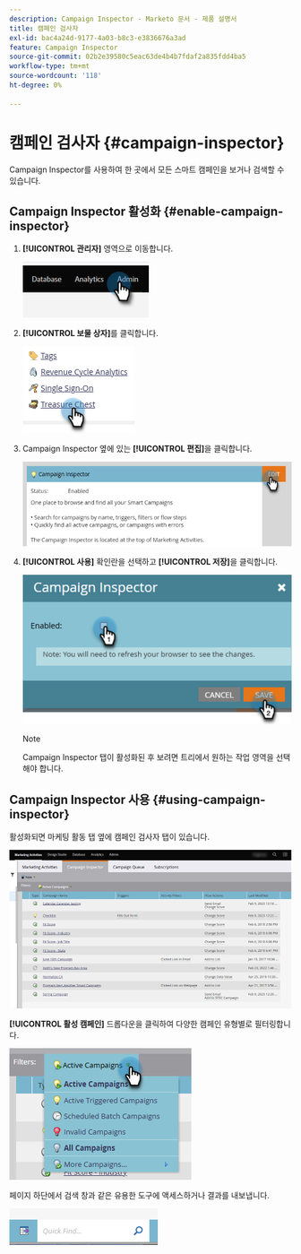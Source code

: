```yaml
---
description: Campaign Inspector - Marketo 문서 - 제품 설명서
title: 캠페인 검사자
exl-id: bac4a24d-9177-4a03-b8c3-e3836676a3ad
feature: Campaign Inspector
source-git-commit: 02b2e39580c5eac63de4b4b7fdaf2a835fdd4ba5
workflow-type: tm+mt
source-wordcount: '118'
ht-degree: 0%

---
```


# 캠페인 검사자 {#campaign-inspector}

Campaign Inspector를 사용하여 한 곳에서 모든 스마트 캠페인을 보거나 검색할 수 있습니다.

## Campaign Inspector 활성화 {#enable-campaign-inspector}

1. **[!UICONTROL 관리자]** 영역으로 이동합니다.

   ![](assets/campaign-inspector-1.png)

1. **[!UICONTROL 보물 상자]**&#x200B;를 클릭합니다.

   ![](assets/campaign-inspector-2.png)

1. Campaign Inspector 옆에 있는 **[!UICONTROL 편집]**&#x200B;을 클릭합니다.

   ![](assets/campaign-inspector-3.png)

1. **[!UICONTROL 사용]** 확인란을 선택하고 **[!UICONTROL 저장]**&#x200B;을 클릭합니다.

   ![](assets/campaign-inspector-4.png)

   >[!NOTE]
   >
   >Campaign Inspector 탭이 활성화된 후 보려면 트리에서 원하는 작업 영역을 선택해야 합니다.

## Campaign Inspector 사용 {#using-campaign-inspector}

활성화되면 마케팅 활동 탭 옆에 캠페인 검사자 탭이 있습니다.

![](assets/campaign-inspector-5.png)

**[!UICONTROL 활성 캠페인]** 드롭다운을 클릭하여 다양한 캠페인 유형별로 필터링합니다.

![](assets/campaign-inspector-6.png)

페이지 하단에서 검색 창과 같은 유용한 도구에 액세스하거나 결과를 내보냅니다.

![](assets/campaign-inspector-7.png)
